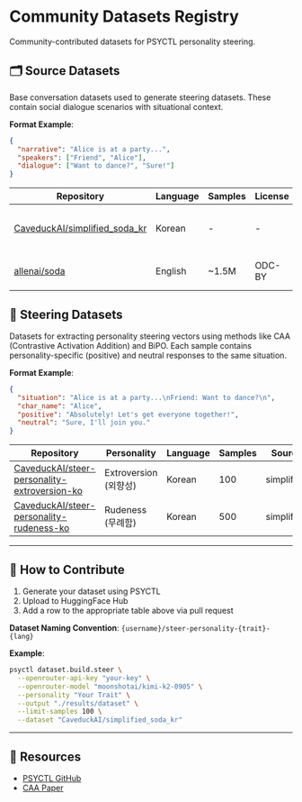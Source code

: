 # Community Datasets Registry

Community-contributed datasets for PSYCTL personality steering.

## 🗂️ Source Datasets

Base conversation datasets used to generate steering datasets. These contain social dialogue scenarios with situational context.

**Format Example**:
```json
{
  "narrative": "Alice is at a party...",
  "speakers": ["Friend", "Alice"],
  "dialogue": ["Want to dance?", "Sure!"]
}
```

| Repository | Language | Samples | License | Description |
|------------|----------|---------|---------|-------------|
| [CaveduckAI/simplified_soda_kr](https://huggingface.co/datasets/CaveduckAI/simplified_soda_kr) | Korean | - | - | Korean version of SoDA dataset |
| [allenai/soda](https://huggingface.co/datasets/allenai/soda) | English | ~1.5M | ODC-BY | Social dialogue dataset |

## 🎯 Steering Datasets

Datasets for extracting personality steering vectors using methods like CAA (Contrastive Activation Addition) and BiPO. Each sample contains personality-specific (positive) and neutral responses to the same situation.

**Format Example**:
```json
{
  "situation": "Alice is at a party...\nFriend: Want to dance?\n",
  "char_name": "Alice",
  "positive": "Absolutely! Let's get everyone together!",
  "neutral": "Sure, I'll join you."
}
```

| Repository | Personality | Language | Samples | Source Dataset | Model | License |
|------------|-------------|----------|---------|----------------|-------|---------|
| [CaveduckAI/steer-personality-extroversion-ko](https://huggingface.co/datasets/CaveduckAI/steer-personality-extroversion-ko) | Extroversion (외향성) | Korean | 100 | simplified_soda_kr | kimi-k2-0905 | MIT |
| [CaveduckAI/steer-personality-rudeness-ko](https://huggingface.co/datasets/CaveduckAI/steer-personality-rudeness-ko) | Rudeness (무례함) | Korean | 500 | simplified_soda_kr | kimi-k2-0905 | MIT |

---

## 📝 How to Contribute

1. Generate your dataset using PSYCTL
2. Upload to HuggingFace Hub
3. Add a row to the appropriate table above via pull request

**Dataset Naming Convention**: `{username}/steer-personality-{trait}-{lang}`

**Example**:
```bash
psyctl dataset.build.steer \
  --openrouter-api-key "your-key" \
  --openrouter-model "moonshotai/kimi-k2-0905" \
  --personality "Your Trait" \
  --output "./results/dataset" \
  --limit-samples 100 \
  --dataset "CaveduckAI/simplified_soda_kr"
```

---

## 🔗 Resources

- [PSYCTL GitHub](https://github.com/modulabs-personalab/psyctl)
- [CAA Paper](https://arxiv.org/abs/2312.06681)
